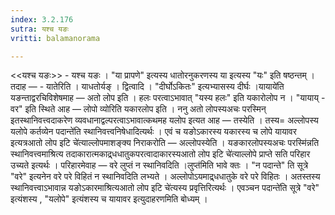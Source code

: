 ```yaml
---
index: 3.2.176
sutra: यश्च यङः
vritti: balamanorama

---
```

<<यश्च यङः>> - यश्च यङः । "या प्रापणे" इत्यस्य धातोरनुकरणस्य या इत्यस्य "यः" इति षष्ठन्तम् । तदाह — - यातेरिति । याधतोर्यङ् । द्वित्वादि । "दीर्घोऽकितः" इत्यभ्यासस्य दीर्घः ।यायाये॑ति यङन्ताद्वरचिविशेषमाह —  अतो लोप इति । हलः परत्वाऽभावात् "यस्य हलः" इति यकारोलोप न । "यायाय् - वर" इति स्थिते आह —  लोपो व्योरिति यकारलोप इति । ननु अतो लोपस्यअचः परस्मिन् इतस्थानिवत्त्वदाकरेण व्यवधानाद्वल्परत्वाऽभावात्कथमह यलोप इत्यत आह —  तस्येति । तस्य= अल्लोपस्य यलोपे कर्तव्येन पदान्ते॑ति स्थानिवत्त्वनिषेधादित्यर्थः । एवं च यङोऽकारस्य यकारस्य च लोपे यायावर इत्यत्रआतो लोप इटि चे॑त्याल्लोपमाशङ्क्य निराकरोति —  अल्लोपस्येति । यङकारलोपस्यअचः परस्मि॑न्नति स्थानिवत्त्वमाश्रित्य तदाकारात्मकाद्र्धधातुकपरत्वादाकारस्यआतो लोप इटि चे॑त्याल्लोपे प्राप्ते सति परिहार उच्यते इत्यर्थः । परिहारमेवाह —  वरे लुप्तं न स्थानिवदिति ।लुप्त॑मिति भावे क्तः । "न पदान्ते" ति सूत्रे "वरे" इत्यनेन वरे परे विहितं न स्थानिवदिति लभ्यते । अल्लोपोऽयमाद्र्धधातुके वरे परे विहितः । अतस्तस्य स्थानिवत्त्वाऽभावान्न यङोऽकारमाश्रित्यआतो लोप इटि चे॑त्यस्य प्रवृत्तिरित्यर्थः । एवञ्चन पदान्ते॑ति सूत्रे "वरे" इत्यंशस्य , "यलोपे" इत्यंशस्य च यायावर इत्युदाहरणमिति बोध्यम् । 